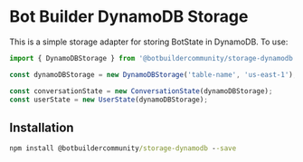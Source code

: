 # Bot Builder DynamoDB Storage

This is a simple storage adapter for storing BotState in DynamoDB. To use:

```js
import { DynamoDBStorage } from '@botbuildercommunity/storage-dynamodb';

const dynamoDBStorage = new DynamoDBStorage('table-name', 'us-east-1');

const conversationState = new ConversationState(dynamoDBStorage);
const userState = new UserState(dynamoDBStorage);
```

## Installation

```cmd
npm install @botbuildercommunity/storage-dynamodb --save
```
